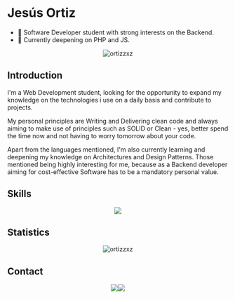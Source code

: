 # Jesús Ortiz

*   🔭 Software Developer student with strong interests on the Backend.
*   🌱 Currently deepening on PHP and JS.

<div align="center">
<p align="center"><img src="http://github-profile-summary-cards.vercel.app/api/cards/profile-details?username=ortizzxz&show_icons=true&locale=en&theme=transparent" alt="ortizzxz"/></p>
</div>

## Introduction

I'm a Web Development student, looking for the opportunity to expand my knowledge on 
the technologies i use on a daily basis and contribute to projects. 

My personal principles are Writing and Delivering clean code and always aiming to make use of principles such 
as SOLID or Clean - yes, better spend the time now and not having to worry tomorrow about your code.

Apart from the languages mentioned, I'm also currently learning and deepening my knowledge on Architectures 
and Design Patterns. Those mentioned being highly interesting for me, because as a Backend developer aiming 
for cost-effective Software has to be a mandatory personal value.  

## Skills

<div align="center">
<img src="https://skillicons.dev/icons?i=java,php,docker,js,mysql,nodejs,react,tailwind,spring" />
</div>

## Statistics

<div align="center">
<p align="center"><img src="https://github-readme-stats.vercel.app/api?username=ortizzxz&show_icons=true&locale=en&rank_icon=github&theme=transparent" alt="ortizzxz" /></p>
</div>

## Contact

<div align="center">
<a href="https://www.linkedin.com/in/jesusdortizreyes/"><img src="https://img.shields.io/badge/LinkedIn-0077B5?style=for-the-badge&logo=linkedin&logoColor=white"/></a><a href="mailto:jesusdortiz18@gmail.com"><img src="https://img.shields.io/badge/Gmail-D14836?style=for-the-badge&logo=gmail&logoColor=white"/></a>
</div>
